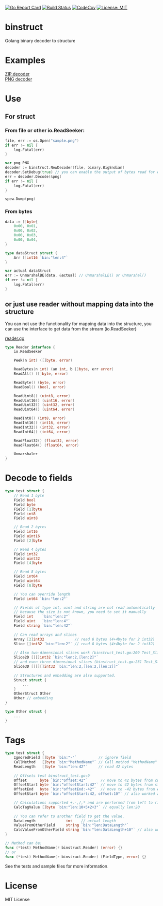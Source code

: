 [![Go Report Card](https://goreportcard.com/badge/github.com/ghostiam/binstruct)](https://goreportcard.com/report/github.com/ghostiam/binstruct) [![Build Status](https://travis-ci.com/ghostiam/binstruct.svg?branch=master)](https://travis-ci.com/ghostiam/binstruct) [![CodeCov](https://codecov.io/gh/ghostiam/binstruct/branch/master/graph/badge.svg)](https://codecov.io/gh/ghostiam/binstruct) [![License: MIT](https://img.shields.io/badge/License-MIT-yellow.svg)](https://github.com/ghostiam/binstruct/blob/master/LICENSE)

# binstruct
Golang binary decoder to structure

# Examples

[ZIP decoder](examples/zip) \
[PNG decoder](examples/png)

# Use

## For struct

### From file or other io.ReadSeeker:
```go
file, err := os.Open("sample.png")
if err != nil {
    log.Fatal(err)
}

var png PNG
decoder := binstruct.NewDecoder(file, binary.BigEndian)
decoder.SetDebug(true) // you can enable the output of bytes read for debugging
err = decoder.Decode(&png)
if err != nil {
    log.Fatal(err)
}

spew.Dump(png)
```

### From bytes

```go
data := []byte{
    0x00, 0x01,
    0x00, 0x02,
    0x00, 0x03,
    0x00, 0x04,
}

type dataStruct struct {
    Arr []int16 `bin:"len:4"`
}

var actual dataStruct
err := UnmarshalBE(data, &actual) // UnmarshalLE() or Unmarshal()
if err != nil {
    log.Fatal(err)
}
```

## or just use reader without mapping data into the structure

You can not use the functionality for mapping data into the structure, you can use the interface to get data from the stream (io.ReadSeeker)

[reader.go](reader.go)
```go
type Reader interface {
	io.ReadSeeker

	Peek(n int) ([]byte, error)

	ReadBytes(n int) (an int, b []byte, err error)
	ReadAll() ([]byte, error)

	ReadByte() (byte, error)
	ReadBool() (bool, error)

	ReadUint8() (uint8, error)
	ReadUint16() (uint16, error)
	ReadUint32() (uint32, error)
	ReadUint64() (uint64, error)

	ReadInt8() (int8, error)
	ReadInt16() (int16, error)
	ReadInt32() (int32, error)
	ReadInt64() (int64, error)

	ReadFloat32() (float32, error)
	ReadFloat64() (float64, error)

	Unmarshaler
}
```

# Decode to fields

```go
type test struct {
	// Read 1 byte
	Field bool
	Field byte
	Field [1]byte
	Field int8
	Field uint8

	// Read 2 bytes
	Field int16
	Field uint16
	Field [2]byte

	// Read 4 bytes
	Field int32
	Field uint32
	Field [4]byte

	// Read 8 bytes
	Field int64
	Field uint64
	Field [8]byte

	// You can override length
	Field int64 `bin:"len:2"`

	// Fields of type int, uint and string are not read automatically 
	// because the size is not known, you need to set it manually
	Field int    `bin:"len:2"`
	Field uint   `bin:"len:4"`
	Field string `bin:"len:42"`
	
	// Can read arrays and slices
	Array [2]int32              // read 8 bytes (4+4byte for 2 int32)
	Slice []int32 `bin:"len:2"` // read 8 bytes (4+4byte for 2 int32)
	
	// Also two-dimensional slices work (binstruct_test.go:209 Test_SliceOfSlice)
	Slice2D [][]int32 `bin:"len:2,[len:2]"`
	// and even three-dimensional slices (binstruct_test.go:231 Test_SliceOfSliceOfSlice)
	Slice3D [][][]int32 `bin:"len:2,[len:2,[len:2]]"`
	
	// Structures and embedding are also supported.
	Struct struct {
		...
	}
	OtherStruct Other
	Other // embedding
}

type Other struct {
	...
}
```

# Tags

```go
type test struct {
	IgnoredField []byte `bin:"-"`          // ignore field
	CallMethod   []byte `bin:"MethodName"` // Call method "MethodName"
	ReadLength   []byte `bin:"len:42"`     // read 42 bytes
	
	// Offsets test binstruct_test.go:9
	Offset      byte `bin:"offset:42"`      // move to 42 bytes from current position and read byte
	OffsetStart byte `bin:"offsetStart:42"` // move to 42 bytes from start position and read byte
	OffsetEnd   byte `bin:"offsetEnd:-42"`  // move to -42 bytes from end position and read byte
	OffsetStart byte `bin:"offsetStart:42, offset:10"` // also worked and equally `offsetStart:52`

	// Calculations supported +,-,/,* and are performed from left to right that is 2+2*2=8 not 6!!!
	CalcTagValue []byte `bin:"len:10+5+2+3"` // equally len:20
	
	// You can refer to another field to get the value.
	DataLength              int    // actual length
	ValueFromOtherField     string `bin:"len:DataLength"`
	CalcValueFromOtherField string `bin:"len:DataLength+10"` // also work calculations
} 

// Method can be:
func (*test) MethodName(r binstruct.Reader) (error) {}
// or
func (*test) MethodName(r binstruct.Reader) (FieldType, error) {}
```

See the tests and sample files for more information.

# License

MIT License